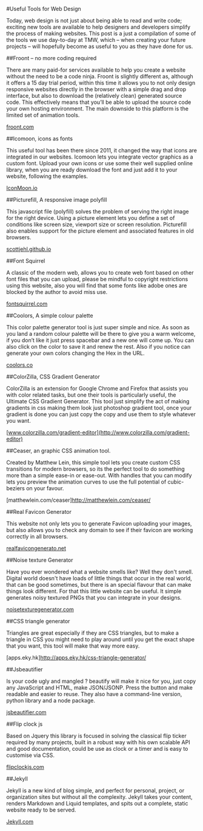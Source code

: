 #Useful Tools for Web Design

Today, web design is not just about being able to read and write code; exciting new tools are available to help designers and developers simplify the process of making websites. This post is a just a compilation of some of the tools we use day-to-day at TMW, which – when creating your future projects – will hopefully become as useful to you as they have done for us.


##Froont – no more coding required

There are many paid-for services available to help you create a website without the need to be a code ninja. Froont is slightly different as, although it offers a 15 day trial period, within this time it allows you to not only design responsive websites directly in the browser with a simple drag and drop interface, but also to download the (relatively clean) generated source code. This effectively means that you’ll be able to upload the source code your own hosting environment. The main downside to this platform is the limited set of animation tools.

[froont.com](http://froont.com/froont/start)

##Icomoon, icons as fonts 

This useful tool has been there since 2011, it changed the way that icons are integrated in our websites. Icomoon lets you integrate vector graphics as a custom font. Upload your own icons or use some their well supplied online library, when you are ready download the font and just add it to your website, following the examples. 

[IconMoon.io](https://icomoon.io)

##Picturefill, A responsive image polyfill

This javascript file (polyfill) solves the problem of serving the right image for the right device. Using a picture element lets you define a set of conditions like screen size, viewport size or  screen resolution. Picturefill also enables support for the picture element and associated features in old browsers. 

[scottjehl.github.io](http://scottjehl.github.io/picturefill)

##Font Squirrel 

A classic of the modern web, allows you to create web font based on other font files that you can upload, please be mindful to copyright restrictions using this website, also you will find that some fonts like adobe ones are blocked by the author to avoid miss use.

[fontsquirrel.com](http://www.fontsquirrel.com)

##Coolors, A simple colour palette

This color palette generator tool is just super simple and nice. As soon as you land a random colour palette will be there to give you a warm welcome, if you don’t like it just press spacebar and a new one will come up. You can also click on the color to save it and renew the rest. Also if you notice can generate your own colors changing the Hex in the URL.

[coolors.co](http://coolors.co)

##ColorZilla, CSS Gradient Generator

ColorZilla is an extension for Google Chrome and Firefox that assists you with color related tasks, but one their tools is particularly useful, the Ultimate CSS Gradient Generator. This tool just simplify the act of making gradients in css making them look just photoshop gradient tool, once your gradient is done you can just copy the copy and use them to style whatever you want.

[www.colorzilla.com/gradient-editor](http://www.colorzilla.com/gradient-editor)

##Ceaser, an graphic CSS animation tool. 

Created by Matthew Lein, this simple tool lets you create custom CSS transitions for modern browsers, so its the perfect tool to do something more than a simple ease-in or ease-out. With handles that you can modify lets you preview the animation curves to use the full potential of cubic-beziers on your favour.

[matthewlein.com/ceaser]http://matthewlein.com/ceaser/


##Real Favicon Generator

This website not only lets you to generate Favicon uploading your images, but also allows you to check any domain to see if their favicon are working correctly in all browsers. 

[realfavicongenerato.net](http://realfavicongenerator.net)

##Noise texture Generator

Have you ever wondered what a website smells like? Well they don't smell.
Digital world doesn't have loads of little things that occur in the real world, that can be good sometimes, but there is an special flavour that can make things look different. For that this little website can be useful. It simple generates noisy textured PNGs that you can integrate in your designs.

[noisetexturegenerator.com](http://www.noisetexturegenerator.com)


##CSS triangle generator

Triangles are great especially if they are CSS triangles, but to make a triangle in CSS you might need to play around until you get the exact shape that you want, this tool will make that way more easy.


[apps.eky.hk]http://apps.eky.hk/css-triangle-generator/


##Jsbeautifier

Is your code ugly and mangled ? beautify will make it nice for you, just copy any JavaScript and HTML, make JSON/JSONP. Press the button and make readable and easier to reuse. They also have a command-line version, python library and a node package.

[jsbeautifier.com](http://jsbeautifier.org)


##Flip clock js

Based on Jquery this library is focused in solving the classical flip ticker required by many projects, built in a robust way with his own scalable API and good documentation, could be use as clock or a timer and is easy to customise via CSS.


[flipclockjs.com](http://flipclockjs.com)


##Jekyll

Jekyll is a new kind of blog simple, and perfect for personal, project, or organization sites but without all the complexity. Jekyll takes your content, renders Markdown and Liquid templates, and spits out a complete, static website ready to be served.

[Jekyll.com](http://jekyllrb.com)